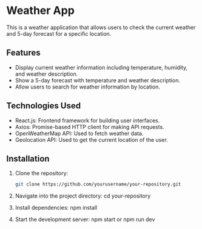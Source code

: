 # Weather App

This is a weather application that allows users to check the current weather and 5-day forecast for a specific location.

## Features

- Display current weather information including temperature, humidity, and weather description.
- Show a 5-day forecast with temperature and weather description.
- Allow users to search for weather information by location.

## Technologies Used

- React.js: Frontend framework for building user interfaces.
- Axios: Promise-based HTTP client for making API requests.
- OpenWeatherMap API: Used to fetch weather data.
- Geolocation API: Used to get the current location of the user.

## Installation

1. Clone the repository:

   ```bash
   git clone https://github.com/yourusername/your-repository.git
2. Navigate into the project directory:
  cd your-repository
3. Install dependencies:
   npm install
4. Start the development server:
   npm start or npm run dev

